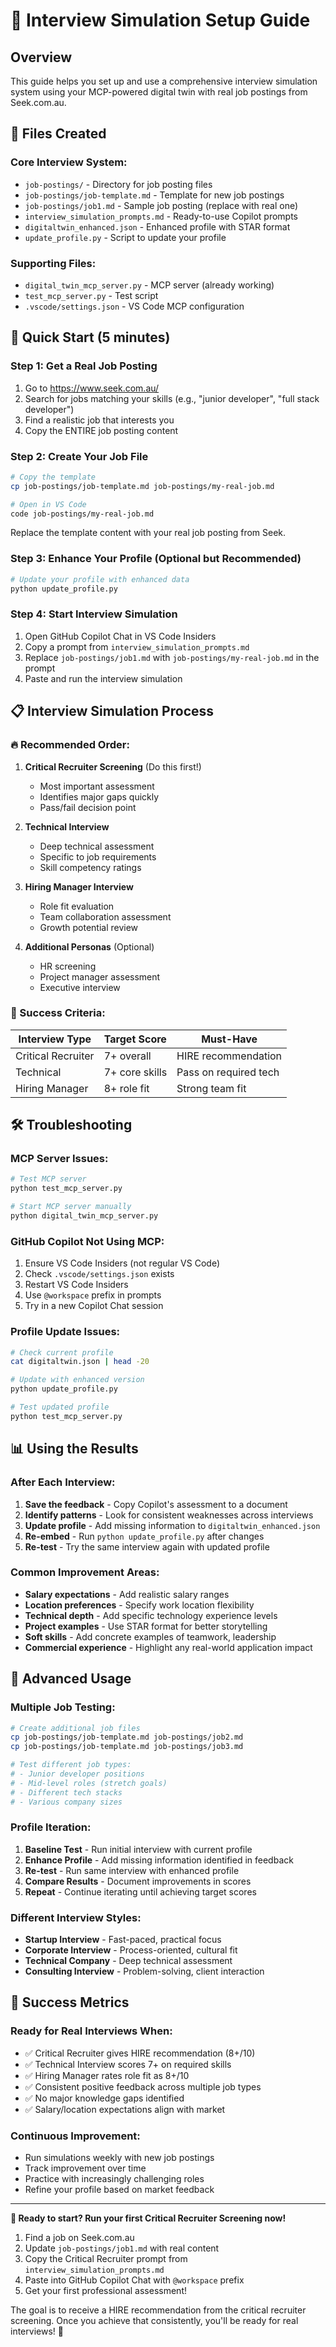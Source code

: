 # 🎯 Interview Simulation Setup Guide

## Overview
This guide helps you set up and use a comprehensive interview simulation system using your MCP-powered digital twin with real job postings from Seek.com.au.

## 📁 Files Created

### Core Interview System:
- `job-postings/` - Directory for job posting files
- `job-postings/job-template.md` - Template for new job postings
- `job-postings/job1.md` - Sample job posting (replace with real one)
- `interview_simulation_prompts.md` - Ready-to-use Copilot prompts
- `digitaltwin_enhanced.json` - Enhanced profile with STAR format
- `update_profile.py` - Script to update your profile

### Supporting Files:
- `digital_twin_mcp_server.py` - MCP server (already working)
- `test_mcp_server.py` - Test script
- `.vscode/settings.json` - VS Code MCP configuration

## 🚀 Quick Start (5 minutes)

### Step 1: Get a Real Job Posting
1. Go to https://www.seek.com.au/
2. Search for jobs matching your skills (e.g., "junior developer", "full stack developer")
3. Find a realistic job that interests you
4. Copy the ENTIRE job posting content

### Step 2: Create Your Job File
```bash
# Copy the template
cp job-postings/job-template.md job-postings/my-real-job.md

# Open in VS Code
code job-postings/my-real-job.md
```

Replace the template content with your real job posting from Seek.

### Step 3: Enhance Your Profile (Optional but Recommended)
```bash
# Update your profile with enhanced data
python update_profile.py
```

### Step 4: Start Interview Simulation
1. Open GitHub Copilot Chat in VS Code Insiders
2. Copy a prompt from `interview_simulation_prompts.md`
3. Replace `job-postings/job1.md` with `job-postings/my-real-job.md` in the prompt
4. Paste and run the interview simulation

## 📋 Interview Simulation Process

### 🔥 Recommended Order:

1. **Critical Recruiter Screening** (Do this first!)
   - Most important assessment
   - Identifies major gaps quickly
   - Pass/fail decision point

2. **Technical Interview**
   - Deep technical assessment
   - Specific to job requirements
   - Skill competency ratings

3. **Hiring Manager Interview**
   - Role fit evaluation
   - Team collaboration assessment
   - Growth potential review

4. **Additional Personas** (Optional)
   - HR screening
   - Project manager assessment
   - Executive interview

### 🎯 Success Criteria:

| Interview Type | Target Score | Must-Have |
|---------------|-------------|-----------|
| Critical Recruiter | 7+ overall | HIRE recommendation |
| Technical | 7+ core skills | Pass on required tech |
| Hiring Manager | 8+ role fit | Strong team fit |

## 🛠️ Troubleshooting

### MCP Server Issues:
```bash
# Test MCP server
python test_mcp_server.py

# Start MCP server manually
python digital_twin_mcp_server.py
```

### GitHub Copilot Not Using MCP:
1. Ensure VS Code Insiders (not regular VS Code)
2. Check `.vscode/settings.json` exists
3. Restart VS Code Insiders
4. Use `@workspace` prefix in prompts
5. Try in a new Copilot Chat session

### Profile Update Issues:
```bash
# Check current profile
cat digitaltwin.json | head -20

# Update with enhanced version
python update_profile.py

# Test updated profile
python test_mcp_server.py
```

## 📊 Using the Results

### After Each Interview:
1. **Save the feedback** - Copy Copilot's assessment to a document
2. **Identify patterns** - Look for consistent weaknesses across interviews
3. **Update profile** - Add missing information to `digitaltwin_enhanced.json`
4. **Re-embed** - Run `python update_profile.py` after changes
5. **Re-test** - Try the same interview again with updated profile

### Common Improvement Areas:
- **Salary expectations** - Add realistic salary ranges
- **Location preferences** - Specify work location flexibility
- **Technical depth** - Add specific technology experience levels
- **Project examples** - Use STAR format for better storytelling
- **Soft skills** - Add concrete examples of teamwork, leadership
- **Commercial experience** - Highlight any real-world application impact

## 🎯 Advanced Usage

### Multiple Job Testing:
```bash
# Create additional job files
cp job-postings/job-template.md job-postings/job2.md
cp job-postings/job-template.md job-postings/job3.md

# Test different job types:
# - Junior developer positions
# - Mid-level roles (stretch goals)
# - Different tech stacks
# - Various company sizes
```

### Profile Iteration:
1. **Baseline Test** - Run initial interview with current profile
2. **Enhance Profile** - Add missing information identified in feedback
3. **Re-test** - Run same interview with enhanced profile
4. **Compare Results** - Document improvements in scores
5. **Repeat** - Continue iterating until achieving target scores

### Different Interview Styles:
- **Startup Interview** - Fast-paced, practical focus
- **Corporate Interview** - Process-oriented, cultural fit
- **Technical Company** - Deep technical assessment
- **Consulting Interview** - Problem-solving, client interaction

## 🎉 Success Metrics

### Ready for Real Interviews When:
- ✅ Critical Recruiter gives HIRE recommendation (8+/10)
- ✅ Technical Interview scores 7+ on required skills
- ✅ Hiring Manager rates role fit as 8+/10
- ✅ Consistent positive feedback across multiple job types
- ✅ No major knowledge gaps identified
- ✅ Salary/location expectations align with market

### Continuous Improvement:
- Run simulations weekly with new job postings
- Track improvement over time
- Practice with increasingly challenging roles
- Refine your profile based on market feedback

---

**🚀 Ready to start? Run your first Critical Recruiter Screening now!**

1. Find a job on Seek.com.au
2. Update `job-postings/job1.md` with real content
3. Copy the Critical Recruiter prompt from `interview_simulation_prompts.md`
4. Paste into GitHub Copilot Chat with `@workspace` prefix
5. Get your first professional assessment!

The goal is to receive a HIRE recommendation from the critical recruiter screening. Once you achieve that consistently, you'll be ready for real interviews! 🎯